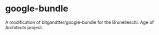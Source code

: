 # google-bundle
A modification of bitgandtter/google-bundle for the Brunelleschi: Age of Architects project.
